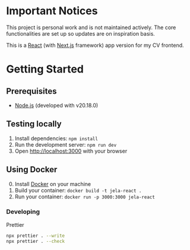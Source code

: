 # Important Notices

This project is personal work and is not maintained actively. The core functionalities are set up so updates are on inspiration basis.

This is a [React](https://react.dev) (with [Next.js](https://nextjs.org) framework) app version for my CV frontend.

# Getting Started

## Prerequisites

- [Node.js](https://nodejs.org/en) (developed with v20.18.0)

## Testing locally

1. Install dependencies: `npm install`
2. Run the development server: `npm run dev`
3. Open [http://localhost:3000](http://localhost:3000) with your browser

## Using Docker

0. Install [Docker](https://www.docker.com/) on your machine
1. Build your container: `docker build -t jela-react .`
2. Run your container: `docker run -p 3000:3000 jela-react`

### Developing

Prettier

```bash
npx prettier . --write
npx prettier . --check
```
